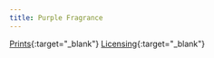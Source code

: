 ```yaml
---
title: Purple Fragrance
---
```

[Prints](https://pixels.com/featured/purple-fragrance-brady-lane.html){:target="_blank"}
[Licensing](https://licensing.pixels.com/featured/purple-fragrance-brady-lane.html){:target="_blank"}